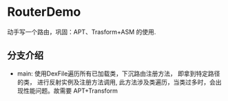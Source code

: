 # RouterDemo
动手写一个路由，巩固：APT、Trasform+ASM 的使用.


## 分支介绍
- main: 使用DexFile遍历所有已加载类，下沉路由注册方法， 即拿到特定路径的类， 进行反射实例及注册方法调用, 此方法涉及类遍历，当类过多时，会出现性能问题。故需要 APT+Transform
